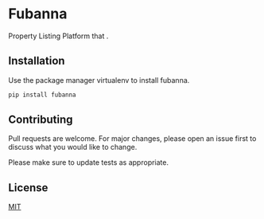 # Fubanna

Property Listing Platform that .

## Installation

Use the package manager virtualenv to install fubanna.

```bash
pip install fubanna
```

## Contributing
Pull requests are welcome. For major changes, please open an issue first to discuss what you would like to change.

Please make sure to update tests as appropriate.

## License
[MIT](https://choosealicense.com/licenses/mit/)
